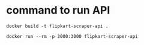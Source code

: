 # command to run API

```
docker build -t flipkart-scraper-api .
```

```
docker run --rm -p 3000:3000 flipkart-scraper-api
```
